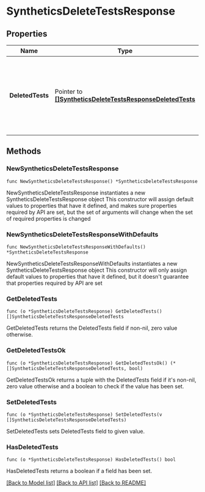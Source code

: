 # SyntheticsDeleteTestsResponse

## Properties

Name | Type | Description | Notes
------------ | ------------- | ------------- | -------------
**DeletedTests** | Pointer to [**[]SyntheticsDeleteTestsResponseDeletedTests**](SyntheticsDeleteTestsResponse_deleted_tests.md) | Array of objects containing a deleted Synthetic test ID with the associated deletion timestamp. | [optional] 

## Methods

### NewSyntheticsDeleteTestsResponse

`func NewSyntheticsDeleteTestsResponse() *SyntheticsDeleteTestsResponse`

NewSyntheticsDeleteTestsResponse instantiates a new SyntheticsDeleteTestsResponse object
This constructor will assign default values to properties that have it defined,
and makes sure properties required by API are set, but the set of arguments
will change when the set of required properties is changed

### NewSyntheticsDeleteTestsResponseWithDefaults

`func NewSyntheticsDeleteTestsResponseWithDefaults() *SyntheticsDeleteTestsResponse`

NewSyntheticsDeleteTestsResponseWithDefaults instantiates a new SyntheticsDeleteTestsResponse object
This constructor will only assign default values to properties that have it defined,
but it doesn't guarantee that properties required by API are set

### GetDeletedTests

`func (o *SyntheticsDeleteTestsResponse) GetDeletedTests() []SyntheticsDeleteTestsResponseDeletedTests`

GetDeletedTests returns the DeletedTests field if non-nil, zero value otherwise.

### GetDeletedTestsOk

`func (o *SyntheticsDeleteTestsResponse) GetDeletedTestsOk() (*[]SyntheticsDeleteTestsResponseDeletedTests, bool)`

GetDeletedTestsOk returns a tuple with the DeletedTests field if it's non-nil, zero value otherwise
and a boolean to check if the value has been set.

### SetDeletedTests

`func (o *SyntheticsDeleteTestsResponse) SetDeletedTests(v []SyntheticsDeleteTestsResponseDeletedTests)`

SetDeletedTests sets DeletedTests field to given value.

### HasDeletedTests

`func (o *SyntheticsDeleteTestsResponse) HasDeletedTests() bool`

HasDeletedTests returns a boolean if a field has been set.


[[Back to Model list]](../README.md#documentation-for-models) [[Back to API list]](../README.md#documentation-for-api-endpoints) [[Back to README]](../README.md)


